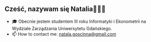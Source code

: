 ## Cześć, nazywam się Natalia👩🏻‍💻
- 🎓 Obecnie jestem studentem III roku Informatyki i Ekonometrii na Wydziale Zarządzania Uniwersytetu Gdańskiego.
- 📫  How to contact me: natala.goscinna@gmail.com

<!---
NataliaGosc/NataliaGosc is a ✨ special ✨ repository because its `README.md` (this file) appears on your GitHub profile.
You can click the Preview link to take a look at your changes.
--->
